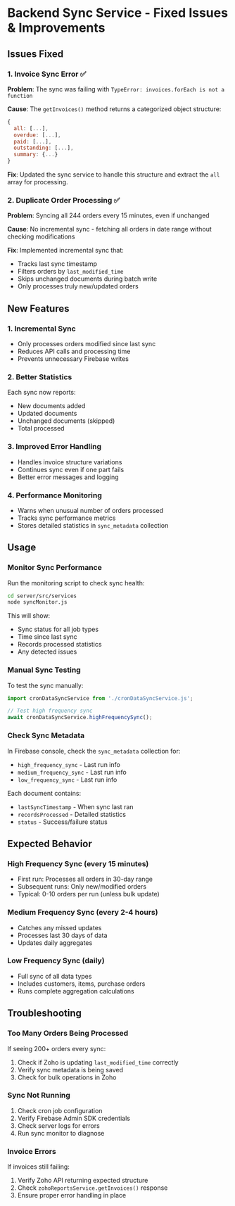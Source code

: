 # Backend Sync Service - Fixed Issues & Improvements

## Issues Fixed

### 1. Invoice Sync Error ✅
**Problem**: The sync was failing with `TypeError: invoices.forEach is not a function`

**Cause**: The `getInvoices()` method returns a categorized object structure:
```javascript
{
  all: [...],
  overdue: [...],
  paid: [...],
  outstanding: [...],
  summary: {...}
}
```

**Fix**: Updated the sync service to handle this structure and extract the `all` array for processing.

### 2. Duplicate Order Processing ✅
**Problem**: Syncing all 244 orders every 15 minutes, even if unchanged

**Cause**: No incremental sync - fetching all orders in date range without checking modifications

**Fix**: Implemented incremental sync that:
- Tracks last sync timestamp
- Filters orders by `last_modified_time`
- Skips unchanged documents during batch write
- Only processes truly new/updated orders

## New Features

### 1. Incremental Sync
- Only processes orders modified since last sync
- Reduces API calls and processing time
- Prevents unnecessary Firebase writes

### 2. Better Statistics
Each sync now reports:
- New documents added
- Updated documents
- Unchanged documents (skipped)
- Total processed

### 3. Improved Error Handling
- Handles invoice structure variations
- Continues sync even if one part fails
- Better error messages and logging

### 4. Performance Monitoring
- Warns when unusual number of orders processed
- Tracks sync performance metrics
- Stores detailed statistics in `sync_metadata` collection

## Usage

### Monitor Sync Performance
Run the monitoring script to check sync health:
```bash
cd server/src/services
node syncMonitor.js
```

This will show:
- Sync status for all job types
- Time since last sync
- Records processed statistics
- Any detected issues

### Manual Sync Testing
To test the sync manually:
```javascript
import cronDataSyncService from './cronDataSyncService.js';

// Test high frequency sync
await cronDataSyncService.highFrequencySync();
```

### Check Sync Metadata
In Firebase console, check the `sync_metadata` collection for:
- `high_frequency_sync` - Last run info
- `medium_frequency_sync` - Last run info  
- `low_frequency_sync` - Last run info

Each document contains:
- `lastSyncTimestamp` - When sync last ran
- `recordsProcessed` - Detailed statistics
- `status` - Success/failure status

## Expected Behavior

### High Frequency Sync (every 15 minutes)
- First run: Processes all orders in 30-day range
- Subsequent runs: Only new/modified orders
- Typical: 0-10 orders per run (unless bulk update)

### Medium Frequency Sync (every 2-4 hours)
- Catches any missed updates
- Processes last 30 days of data
- Updates daily aggregates

### Low Frequency Sync (daily)
- Full sync of all data types
- Includes customers, items, purchase orders
- Runs complete aggregation calculations

## Troubleshooting

### Too Many Orders Being Processed
If seeing 200+ orders every sync:
1. Check if Zoho is updating `last_modified_time` correctly
2. Verify sync metadata is being saved
3. Check for bulk operations in Zoho

### Sync Not Running
1. Check cron job configuration
2. Verify Firebase Admin SDK credentials
3. Check server logs for errors
4. Run sync monitor to diagnose

### Invoice Errors
If invoices still failing:
1. Verify Zoho API returning expected structure
2. Check `zohoReportsService.getInvoices()` response
3. Ensure proper error handling in place